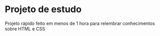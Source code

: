 # Projeto de estudo
Projeto rápido feito em menos de 1 hora para relembrar conhecimentos sobre HTML e CSS
